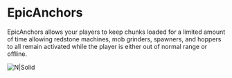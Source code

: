 # EpicAnchors

EpicAnchors allows your players to keep chunks loaded for a limited amount of time allowing redstone machines, mob grinders, spawners, and hoppers to all remain activated while the player is either out of normal range or offline.

![N|Solid](https://i.imgur.com/jKtE7ZM.png)